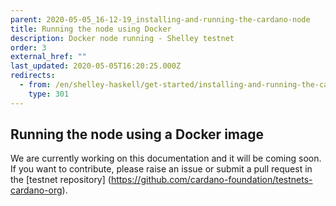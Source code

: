 ```yaml
---
parent: 2020-05-05_16-12-19_installing-and-running-the-cardano-node
title: Running the node using Docker
description: Docker node running - Shelley testnet
order: 3
external_href: ""
last_updated: 2020-05-05T16:20:25.000Z
redirects:
  - from: /en/shelley-haskell/get-started/installing-and-running-the-cardano-node/running-the-node-using-docker/
    type: 301
---
```

## Running the node using a Docker image

We are currently working on this documentation and it will be coming soon. If you want to contribute, please raise an issue or submit a pull request in the [testnet repository] (https://github.com/cardano-foundation/testnets-cardano-org).

